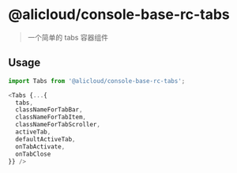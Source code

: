 # @alicloud/console-base-rc-tabs

> 一个简单的 tabs 容器组件

## Usage

```js
import Tabs from '@alicloud/console-base-rc-tabs';

<Tabs {...{
  tabs,
  classNameForTabBar,
  classNameForTabItem,
  classNameForTabScroller,
  activeTab,
  defaultActiveTab,
  onTabActivate,
  onTabClose
}} />
```
